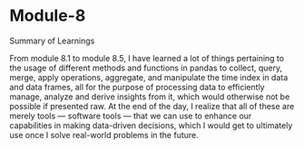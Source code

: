 # Module-8
Summary of Learnings

From module 8.1 to module 8.5, I have learned a lot of things pertaining to the usage of different methods and functions in pandas to collect, query, merge, apply operations, aggregate, and manipulate the time index in data and data frames, all for the purpose of processing data to efficiently manage, analyze and derive insights from it, which would otherwise not be possible if presented raw. At the end of the day, I realize that all of these are merely tools — software tools — that we can use to enhance our capabilities in making data-driven decisions, which I would get to ultimately use once I solve real-world problems in the future. 
